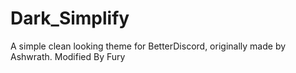 # Dark_Simplify
A simple clean looking theme for BetterDiscord, originally made by Ashwrath. Modified By Fury
